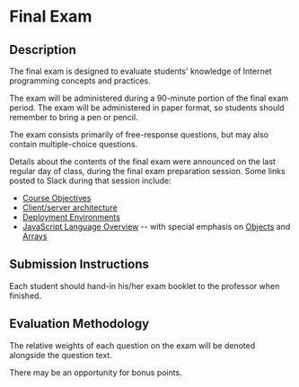 # Final Exam

## Description

The final exam is designed to evaluate students' knowledge of Internet programming concepts and practices.

The exam will be administered during a 90-minute portion of the final exam period. The exam will be administered in paper format, so students should remember to bring a pen or pencil.

The exam consists primarily of free-response questions, but may also contain multiple-choice questions.

Details about the contents of the final exam were announced on the last regular day of class, during the final exam preparation session. Some links posted to Slack during that session include:

  + [Course Objectives](https://github.com/SCSU-CSC-Department/201701-csc-443-01/blob/master/README.md#objectives)
  + [Client/server architecture](https://github.com/SCSU-CSC-Department/201701-csc-443-01/blob/master/notes/computer-networks/notes.md#clientserver)
  + [Deployment Environments](https://github.com/SCSU-CSC-Department/201701-csc-443-01/blob/master/notes/computer-networks/servers.md#deployment-environments)
  + [JavaScript Language Overview](https://github.com/SCSU-CSC-Department/201701-csc-443-01/blob/master/notes/javascript/notes.md) -- with special emphasis on [Objects](https://github.com/SCSU-CSC-Department/201701-csc-443-01/blob/master/notes/javascript/notes.md#objects) and [Arrays](https://github.com/SCSU-CSC-Department/201701-csc-443-01/blob/master/notes/javascript/notes.md#arrays)

## Submission Instructions

Each student should hand-in his/her exam booklet to the professor when finished.

## Evaluation Methodology

The relative weights of each question on the exam will be denoted alongside the question text.

There may be an opportunity for bonus points.
